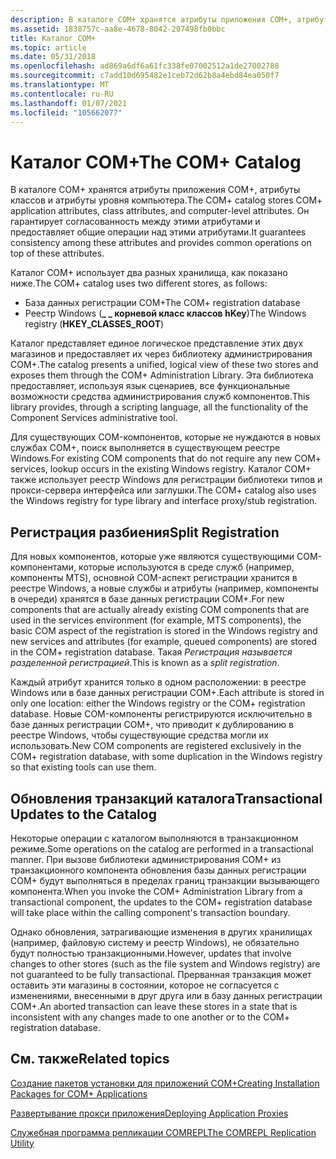 ```yaml
---
description: В каталоге COM+ хранятся атрибуты приложения COM+, атрибуты классов и атрибуты уровня компьютера. Он гарантирует согласованность между этими атрибутами и предоставляет общие операции над этими атрибутами.
ms.assetid: 1838757c-aa8e-4678-8042-207498fb0bbc
title: Каталог COM+
ms.topic: article
ms.date: 05/31/2018
ms.openlocfilehash: ad869a6df6a61fc338fe07002512a1de27002788
ms.sourcegitcommit: c7add10d695482e1ceb72d62b8a4ebd84ea050f7
ms.translationtype: MT
ms.contentlocale: ru-RU
ms.lasthandoff: 01/07/2021
ms.locfileid: "105662077"
---
```

# <a name="the-com-catalog"></a><span data-ttu-id="dff30-104">Каталог COM+</span><span class="sxs-lookup"><span data-stu-id="dff30-104">The COM+ Catalog</span></span>

<span data-ttu-id="dff30-105">В каталоге COM+ хранятся атрибуты приложения COM+, атрибуты классов и атрибуты уровня компьютера.</span><span class="sxs-lookup"><span data-stu-id="dff30-105">The COM+ catalog stores COM+ application attributes, class attributes, and computer-level attributes.</span></span> <span data-ttu-id="dff30-106">Он гарантирует согласованность между этими атрибутами и предоставляет общие операции над этими атрибутами.</span><span class="sxs-lookup"><span data-stu-id="dff30-106">It guarantees consistency among these attributes and provides common operations on top of these attributes.</span></span>

<span data-ttu-id="dff30-107">Каталог COM+ использует два разных хранилища, как показано ниже.</span><span class="sxs-lookup"><span data-stu-id="dff30-107">The COM+ catalog uses two different stores, as follows:</span></span>

-   <span data-ttu-id="dff30-108">База данных регистрации COM+</span><span class="sxs-lookup"><span data-stu-id="dff30-108">The COM+ registration database</span></span>
-   <span data-ttu-id="dff30-109">Реестр Windows (**\_ \_ корневой класс классов hKey**)</span><span class="sxs-lookup"><span data-stu-id="dff30-109">The Windows registry (**HKEY\_CLASSES\_ROOT**)</span></span>

<span data-ttu-id="dff30-110">Каталог представляет единое логическое представление этих двух магазинов и предоставляет их через библиотеку администрирования COM+.</span><span class="sxs-lookup"><span data-stu-id="dff30-110">The catalog presents a unified, logical view of these two stores and exposes them through the COM+ Administration Library.</span></span> <span data-ttu-id="dff30-111">Эта библиотека предоставляет, используя язык сценариев, все функциональные возможности средства администрирования служб компонентов.</span><span class="sxs-lookup"><span data-stu-id="dff30-111">This library provides, through a scripting language, all the functionality of the Component Services administrative tool.</span></span>

<span data-ttu-id="dff30-112">Для существующих COM-компонентов, которые не нуждаются в новых службах COM+, поиск выполняется в существующем реестре Windows.</span><span class="sxs-lookup"><span data-stu-id="dff30-112">For existing COM components that do not require any new COM+ services, lookup occurs in the existing Windows registry.</span></span> <span data-ttu-id="dff30-113">Каталог COM+ также использует реестр Windows для регистрации библиотеки типов и прокси-сервера интерфейса или заглушки.</span><span class="sxs-lookup"><span data-stu-id="dff30-113">The COM+ catalog also uses the Windows registry for type library and interface proxy/stub registration.</span></span>

## <a name="split-registration"></a><span data-ttu-id="dff30-114">Регистрация разбиения</span><span class="sxs-lookup"><span data-stu-id="dff30-114">Split Registration</span></span>

<span data-ttu-id="dff30-115">Для новых компонентов, которые уже являются существующими COM-компонентами, которые используются в среде служб (например, компоненты MTS), основной COM-аспект регистрации хранится в реестре Windows, а новые службы и атрибуты (например, компоненты в очереди) хранятся в базе данных регистрации COM+.</span><span class="sxs-lookup"><span data-stu-id="dff30-115">For new components that are actually already existing COM components that are used in the services environment (for example, MTS components), the basic COM aspect of the registration is stored in the Windows registry and new services and attributes (for example, queued components) are stored in the COM+ registration database.</span></span> <span data-ttu-id="dff30-116">Такая *Регистрация называется разделенной регистрацией*.</span><span class="sxs-lookup"><span data-stu-id="dff30-116">This is known as a *split registration*.</span></span>

<span data-ttu-id="dff30-117">Каждый атрибут хранится только в одном расположении: в реестре Windows или в базе данных регистрации COM+.</span><span class="sxs-lookup"><span data-stu-id="dff30-117">Each attribute is stored in only one location: either the Windows registry or the COM+ registration database.</span></span> <span data-ttu-id="dff30-118">Новые COM-компоненты регистрируются исключительно в базе данных регистрации COM+, что приводит к дублированию в реестре Windows, чтобы существующие средства могли их использовать.</span><span class="sxs-lookup"><span data-stu-id="dff30-118">New COM components are registered exclusively in the COM+ registration database, with some duplication in the Windows registry so that existing tools can use them.</span></span>

## <a name="transactional-updates-to-the-catalog"></a><span data-ttu-id="dff30-119">Обновления транзакций каталога</span><span class="sxs-lookup"><span data-stu-id="dff30-119">Transactional Updates to the Catalog</span></span>

<span data-ttu-id="dff30-120">Некоторые операции с каталогом выполняются в транзакционном режиме.</span><span class="sxs-lookup"><span data-stu-id="dff30-120">Some operations on the catalog are performed in a transactional manner.</span></span> <span data-ttu-id="dff30-121">При вызове библиотеки администрирования COM+ из транзакционного компонента обновления базы данных регистрации COM+ будут выполняться в пределах границ транзакции вызывающего компонента.</span><span class="sxs-lookup"><span data-stu-id="dff30-121">When you invoke the COM+ Administration Library from a transactional component, the updates to the COM+ registration database will take place within the calling component's transaction boundary.</span></span>

<span data-ttu-id="dff30-122">Однако обновления, затрагивающие изменения в других хранилищах (например, файловую систему и реестр Windows), не обязательно будут полностью транзакционными.</span><span class="sxs-lookup"><span data-stu-id="dff30-122">However, updates that involve changes to other stores (such as the file system and Windows registry) are not guaranteed to be fully transactional.</span></span> <span data-ttu-id="dff30-123">Прерванная транзакция может оставить эти магазины в состоянии, которое не согласуется с изменениями, внесенными в друг друга или в базу данных регистрации COM+.</span><span class="sxs-lookup"><span data-stu-id="dff30-123">An aborted transaction can leave these stores in a state that is inconsistent with any changes made to one another or to the COM+ registration database.</span></span>

## <a name="related-topics"></a><span data-ttu-id="dff30-124">См. также</span><span class="sxs-lookup"><span data-stu-id="dff30-124">Related topics</span></span>

<dl> <dt>

[<span data-ttu-id="dff30-125">Создание пакетов установки для приложений COM+</span><span class="sxs-lookup"><span data-stu-id="dff30-125">Creating Installation Packages for COM+ Applications</span></span>](creating-installation-packages-for-com--applications.md)
</dt> <dt>

[<span data-ttu-id="dff30-126">Развертывание прокси приложения</span><span class="sxs-lookup"><span data-stu-id="dff30-126">Deploying Application Proxies</span></span>](deploying-application-proxies.md)
</dt> <dt>

[<span data-ttu-id="dff30-127">Служебная программа репликации COMREPL</span><span class="sxs-lookup"><span data-stu-id="dff30-127">The COMREPL Replication Utility</span></span>](the-comrepl-replication-utility.md)
</dt> </dl>

 

 



